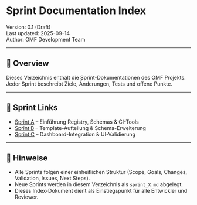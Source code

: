 # Sprint Documentation Index

Version: 0.1 (Draft)  
Last updated: 2025-09-14  
Author: OMF Development Team  

---

## 📑 Overview
Dieses Verzeichnis enthält die Sprint-Dokumentationen des OMF Projekts.  
Jeder Sprint beschreibt Ziele, Änderungen, Tests und offene Punkte.

---

## 🔗 Sprint Links
- [Sprint A](sprint_A.md) – Einführung Registry, Schemas & CI-Tools
- [Sprint B](sprint_B.md) – Template-Aufteilung & Schema-Erweiterung
- [Sprint C](sprint_C.md) – Dashboard-Integration & UI-Validierung

---

## 📌 Hinweise
- Alle Sprints folgen einer einheitlichen Struktur (Scope, Goals, Changes, Validation, Issues, Next Steps).
- Neue Sprints werden in diesem Verzeichnis als `sprint_X.md` abgelegt.
- Dieses Index-Dokument dient als Einstiegspunkt für alle Entwickler und Reviewer.
